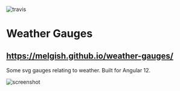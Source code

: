 ![travis](https://travis-ci.org/melgish/weather-gauges.svg?branch=main)

# Weather Gauges

## https://melgish.github.io/weather-gauges/

Some svg gauges relating to weather.  Built for Angular 12.

![screenshot](https://user-images.githubusercontent.com/12336197/38342888-030520e8-384f-11e8-9501-1d85617a8ed3.png)




